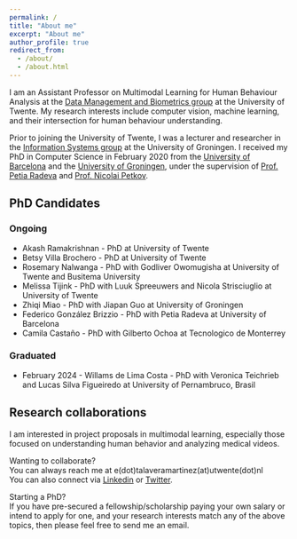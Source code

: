 ```yaml
---
permalink: /
title: "About me"
excerpt: "About me"
author_profile: true
redirect_from: 
  - /about/
  - /about.html
---
```


I am an Assistant Professor on Multimodal Learning for Human Behaviour Analysis at the <a href="https://www.utwente.nl/en/eemcs/dmb/" target="_blank">Data Management and Biometrics group</a> at the University of Twente. My research interests include computer vision, machine learning, and their intersection for human behaviour understanding.

Prior to joining the University of Twente, I was a lecturer and researcher in the <a href="http://www.cs.rug.nl/infosys/">Information Systems group</a> at the University of Groningen. I received my PhD in Computer Science in February 2020 from the <a href="http://www.ub.edu/cvub/" target="_blank">University of Barcelona</a> and the <a href="https://www.cs.rug.nl/is/Main/People" target="_blank">University of Groningen</a>, under the supervision of <a href="http://www.ub.edu/cvub/petiaradeva/?p=36">Prof. Petia Radeva</a> and <a href="https://www.cs.rug.nl/~petkov/">Prof. Nicolai Petkov</a>. 

## PhD Candidates

### Ongoing <br>
* Akash Ramakrishnan - PhD at University of Twente <br>
* Betsy Villa Brochero - PhD at University of Twente <br>
* Rosemary Nalwanga - PhD with Godliver Owomugisha at University of Twente and Busitema University <br> 
* Melissa Tijink - PhD with Luuk Spreeuwers and Nicola Strisciuglio at University of Twente <br>
* Zhiqi Miao - PhD with Jiapan Guo at University of Groningen <br>
* Federico González Brizzio - PhD with Petia Radeva at University of Barcelona <br>
* Camila Castaño - PhD with Gilberto Ochoa at Tecnologico de Monterrey <br>

### Graduated <br>
* February 2024 - Willams de Lima Costa - PhD with Veronica Teichrieb and Lucas Silva Figueiredo at University of Pernambruco, Brasil <br>

## Research collaborations

I am interested in project proposals in multimodal learning, especially those focused on understanding human behavior and analyzing medical videos.

Wanting to collaborate? <br>
You can always reach me at e(dot)talaveramartinez(at)utwente(dot)nl <br>
You can also connect via <u><a href="https://www.linkedin.com/in/estefaniatalavera/" target="_blank">Linkedin</a></u> or <u><a href="https://twitter.com/eTalaveraM" target="_blank">Twitter</a></u>.

Starting a PhD? <br>
If you have pre-secured a fellowship/scholarship paying your own salary or intend to apply for one, and your research interests match any of the above topics, then please feel free to send me an email.

